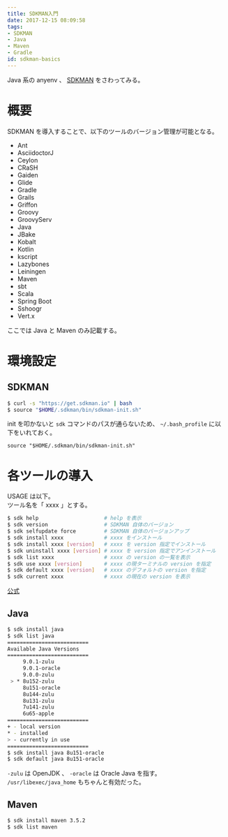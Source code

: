 ```yaml
---
title: SDKMAN入門
date: 2017-12-15 08:09:58
tags:
- SDKMAN
- Java
- Maven
- Gradle
id: sdkman-basics
---
```


Java 系の anyenv 、 [SDKMAN](http://sdkman.io/index.html) をさわってみる。

<!-- more -->

# 概要

SDKMAN を導入することで、以下のツールのバージョン管理が可能となる。

- Ant
- AsciidoctorJ
- Ceylon
- CRaSH
- Gaiden
- Glide
- Gradle
- Grails
- Griffon
- Groovy
- GroovyServ
- Java
- JBake
- Kobalt
- Kotlin
- kscript
- Lazybones
- Leiningen
- Maven
- sbt
- Scala
- Spring Boot
- Sshoogr
- Vert.x

ここでは Java と Maven のみ記載する。

# 環境設定

## SDKMAN

```sh
$ curl -s "https://get.sdkman.io" | bash
$ source "$HOME/.sdkman/bin/sdkman-init.sh"
```

init を叩かないと `sdk` コマンドのパスが通らないため、 `~/.bash_profile` に以下をいれておく。

```
source "$HOME/.sdkman/bin/sdkman-init.sh"
```

# 各ツールの導入

USAGE は以下。  
ツール名を「 xxxx 」とする。

```sh
$ sdk help                     # help を表示
$ sdk version                  # SDKMAN 自体のバージョン
$ sdk selfupdate force         # SDKMAN 自体のバージョンアップ
$ sdk install xxxx             # xxxx をインストール
$ sdk install xxxx [version]   # xxxx を version 指定でインストール
$ sdk uninstall xxxx [version] # xxxx を version 指定でアンインストール
$ sdk list xxxx                # xxxx の version の一覧を表示
$ sdk use xxxx [version]       # xxxx の現ターミナルの version を指定
$ sdk default xxxx [version]   # xxxx のデフォルトの version を指定
$ sdk current xxxx             # xxxx の現在の version を表示
```

[公式](http://sdkman.io/usage.html)

## Java

```sh
$ sdk install java
$ sdk list java
==========================
Available Java Versions
==========================
     9.0.1-zulu
     9.0.1-oracle
     9.0.0-zulu
 > * 8u152-zulu
     8u151-oracle
     8u144-zulu
     8u131-zulu
     7u141-zulu
     6u65-apple
==========================
+ - local version
* - installed
> - currently in use
==========================
$ sdk install java 8u151-oracle
$ sdk default java 8u151-oracle
```

`-zulu` は OpenJDK 、 `-oracle` は Oracle Java を指す。  
`/usr/libexec/java_home` もちゃんと有効だった。

## Maven

```sh
$ sdk install maven 3.5.2
$ sdk list maven
```
